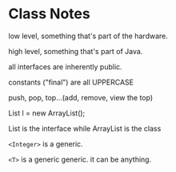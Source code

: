 # Class Notes

low level, something that's part of the hardware.

high level, something that's part of Java.

all interfaces are inherently public.

constants ("final") are all UPPERCASE

push, pop, top...(add, remove, view the top)

List<Integer> l = new ArrayList<Integer>();

List is the interface while ArrayList is the class

`<Integer>` is a generic.

`<T>` is a generic generic. it can be anything. 